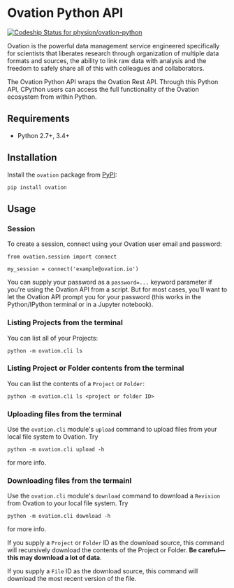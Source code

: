 # Ovation Python API

[ ![Codeship Status for physion/ovation-python](https://codeship.com/projects/4349c120-e3e2-0133-8c41-5e6dd4ce3e38/status?branch=master)](https://codeship.com/projects/146183)

Ovation is the powerful data management service engineered specifically for scientists that liberates research through organization of multiple data formats and sources, the ability to link raw data with analysis and the freedom to safely share all of this with colleagues and collaborators.

The Ovation Python API wraps the Ovation Rest API. Through this Python API, CPython users can access the full functionality of the Ovation ecosystem from within Python. 


## Requirements

* Python 2.7+, 3.4+

## Installation

Install the `ovation` package from [PyPI](http://pypi.python.org):

	pip install ovation


## Usage

### Session

To create a session, connect using your Ovation user email and password:

    from ovation.session import connect

    my_session = connect('example@ovation.io')


You can supply your password as a `password=...` keyword parameter if you're using the Ovation API from a script. But for most cases, you'll want to let the Ovation API prompt you for your password (this works in the Python/IPython terminal or in a Jupyter notebook).

### Listing Projects from the terminal

You can list all of your Projects:

    python -m ovation.cli ls
    
### Listing Project or Folder contents from the terminal

You can list the contents of a `Project` or `Folder`:

    python -m ovation.cli ls <project or folder ID>

### Uploading files from the terminal

Use the `ovation.cli` module's `upload` command to upload files from your local file system to Ovation. Try

    python -m ovation.cli upload -h

for more info.

### Downloading files from the termainl

Use the `ovation.cli` module's `download` command to download a `Revision` from Ovation to your local file system. Try

    python -m ovation.cli download -h

for more info.

If you supply a `Project` or `Folder` ID as the download source, this command will recursively download the contents of the Project or Folder. **Be careful—this may download a lot of data**.

If you supply a `File` ID as the download source, this command will download the most recent version of the file.
